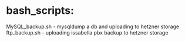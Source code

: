 # bash_scripts:

MySQL_backup.sh - mysqldump a db and uploading to hetzner storage
ftp_backup.sh - uploading issabella pbx backup to hetzner storage
